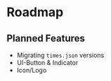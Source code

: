 # Roadmap

## Planned Features

- Migrating `times.json` versions
- UI-Button & Indicator
- Icon/Logo
